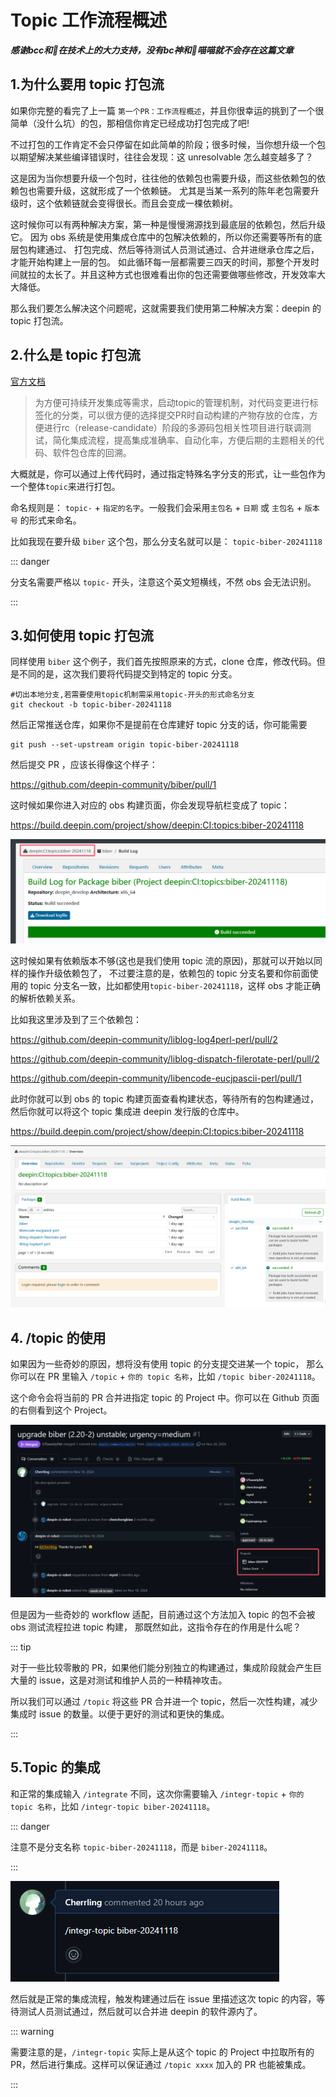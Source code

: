 
# Topic 工作流程概述

***感谢bcc和🐏在技术上的大力支持，没有bc神和🐏喵喵就不会存在这篇文章***

## 1.为什么要用 topic 打包流

如果你完整的看完了上一篇 `第一个PR：工作流程概述`，并且你很幸运的挑到了一个很简单（没什么坑）的包，那相信你肯定已经成功打包完成了吧!

不过打包的工作肯定不会只停留在如此简单的阶段；很多时候，当你想升级一个包以期望解决某些编译错误时，往往会发现：这 unresolvable 怎么越变越多了？

这是因为当你想要升级一个包时，往往他的依赖包也需要升级，而这些依赖包的依赖包也需要升级，这就形成了一个依赖链。
尤其是当某一系列的陈年老包需要升级时，这个依赖链就会变得很长。而且会变成一棵依赖树。

这时候你可以有两种解决方案，第一种是慢慢溯源找到最底层的依赖包，然后升级它。
因为 obs 系统是使用集成仓库中的包解决依赖的，所以你还需要等所有的底层包构建通过、
打包完成、然后等待测试人员测试通过、合并进继承仓库之后，才能开始构建上一层的包。
如此循环每一层都需要三四天的时间，那整个开发时间就拉的太长了。并且这种方式也很难看出你的包还需要做哪些修改，开发效率大大降低。

那么我们要怎么解决这个问题呢，这就需要我们使用第二种解决方案：deepin 的 topic 打包流。

## 2.什么是 topic 打包流

[官方文档](https://wiki.deepin.org/zh/%E5%BE%85%E5%88%86%E7%B1%BB/02_%E6%8C%89%E8%BD%AF%E4%BB%B6%E5%8A%9F%E8%83%BD%E5%88%92%E5%88%86/02_%E5%BC%80%E5%8F%91%E4%BA%BA%E5%91%98%E5%B8%B8%E7%94%A8%E8%BD%AF%E4%BB%B6%E4%BB%8B%E7%BB%8D/01_%E7%BC%96%E7%A8%8B%E5%BC%80%E5%8F%91/%E7%89%88%E6%9C%AC%E6%8E%A7%E5%88%B6/%E7%9B%B8%E5%85%B3%E5%86%85%E5%AE%B9/topic%E4%BB%93%E5%BA%93%E6%9C%BA%E5%88%B6%E8%AF%B4%E6%98%8E)

>为方便可持续开发集成等需求，启动topic的管理机制，对代码变更进行标签化的分类，可以很方便的选择提交PR时自动构建的产物存放的仓库，方便进行rc（release-candidate）阶段的多源码包相关性项目进行联调测试，简化集成流程，提高集成准确率、自动化率，方便后期的主题相关的代码、软件包仓库的回溯。

大概就是，你可以通过上传代码时，通过指定特殊名字分支的形式，让一些包作为一个整体`topic`来进行打包。

命名规则是： `topic-` + `指定的名字`。一般我们会采用`主包名` + `日期` 或 `主包名` + `版本号` 的形式来命名。

比如我现在要升级 `biber` 这个包，那么分支名就可以是： `topic-biber-20241118`

::: danger

分支名需要严格以 `topic-` 开头，注意这个英文短横线，不然 obs 会无法识别。

:::

## 3.如何使用 topic 打包流

同样使用 `biber` 这个例子，我们首先按照原来的方式，clone 仓库，修改代码。但是不同的是，这次我们要将代码提交到特定的 topic 分支。

```shell
#切出本地分支,若需要使用topic机制需采用topic-开头的形式命名分支
git checkout -b topic-biber-20241118 
```

然后正常推送仓库，如果你不是提前在仓库建好 topic 分支的话，你可能需要 
```shell
git push --set-upstream origin topic-biber-20241118
```

然后提交 PR ，应该长得像这个样子：

https://github.com/deepin-community/biber/pull/1

这时候如果你进入对应的 obs 构建页面，你会发现导航栏变成了 topic：

https://build.deepin.com/project/show/deepin:CI:topics:biber-20241118

![alt text](assets/topic/image.png)

这时候如果有依赖版本不够(这也是我们使用 topic 流的原因)，那就可以开始以同样的操作升级依赖包了，
不过要注意的是，依赖包的 topic 分支名要和你前面使用的 topic 分支名一致，比如都使用`topic-biber-20241118`，这样 obs 才能正确的解析依赖关系。

比如我这里涉及到了三个依赖包：

https://github.com/deepin-community/liblog-log4perl-perl/pull/2

https://github.com/deepin-community/liblog-dispatch-filerotate-perl/pull/2

https://github.com/deepin-community/libencode-eucjpascii-perl/pull/1

此时你就可以到 obs 的 topic 构建页面查看构建状态，等待所有的包构建通过，然后你就可以将这个 topic 集成进 deepin 发行版的仓库中。

https://build.deepin.com/project/show/deepin:CI:topics:biber-20241118

![alt text](assets/topic/image-1.png)   

## 4. /topic 的使用

如果因为一些奇妙的原因，想将没有使用 topic 的分支提交进某一个 topic，
那么你可以在 PR 里输入 `/topic` + `你的 topic 名称`，比如 `/topic biber-20241118`。

这个命令会将当前的 PR 合并进指定 topic 的 Project 中。你可以在 Github 页面的右侧看到这个 Project。

![alt text](assets/topic/image-3.png)

但是因为一些奇妙的 workflow 适配，目前通过这个方法加入 topic 的包不会被 obs 测试流程拉进 topic 构建，
那既然如此，这指令存在的作用是什么呢？

::: tip

对于一些比较零散的 PR，如果他们能分别独立的构建通过，集成阶段就会产生巨大量的 issue，这是对测试和维护人员的一种精神攻击。

所以我们可以通过 `/topic` 将这些 PR 合并进一个 topic，然后一次性构建，减少集成时 issue 的数量。以便于更好的测试和更快的集成。

:::

## 5.Topic 的集成

和正常的集成输入 `/integrate` 不同，这次你需要输入 `/integr-topic` + `你的 topic 名称`，比如 `/integr-topic biber-20241118`。

::: danger

注意不是分支名称 `topic-biber-20241118`，而是 `biber-20241118`。

:::

![alt text](assets/topic/image-2.png)

然后就是正常的集成流程，触发构建通过后在 issue 里描述这次 topic 的内容，等待测试人员测试通过，然后就可以合并进 deepin 的软件源内了。

::: warning

需要注意的是，`/integr-topic` 实际上是从这个 topic 的 Project 中拉取所有的 PR，然后进行集成。这样可以保证通过 `/topic xxxx` 加入的 PR 也能被集成。

:::